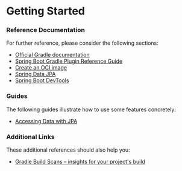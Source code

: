 # Getting Started

### Reference Documentation

For further reference, please consider the following sections:

* [Official Gradle documentation](https://docs.gradle.org)
* [Spring Boot Gradle Plugin Reference Guide](https://docs.spring.io/spring-boot/3.5.5/gradle-plugin)
* [Create an OCI image](https://docs.spring.io/spring-boot/3.5.5/gradle-plugin/packaging-oci-image.html)
* [Spring Data JPA](https://docs.spring.io/spring-boot/3.5.5/reference/data/sql.html#data.sql.jpa-and-spring-data)
* [Spring Boot DevTools](https://docs.spring.io/spring-boot/3.5.5/reference/using/devtools.html)

### Guides

The following guides illustrate how to use some features concretely:

* [Accessing Data with JPA](https://spring.io/guides/gs/accessing-data-jpa/)

### Additional Links

These additional references should also help you:

* [Gradle Build Scans – insights for your project's build](https://scans.gradle.com#gradle)


